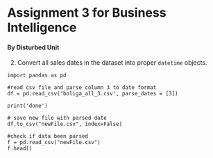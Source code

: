 # Assignment 3 for Business Intelligence
#### By Disturbed Unit

2. Convert all sales dates in the dataset into proper `datetime` objects.
```
import pandas as pd

#read csv file and parse column 3 to date format
df = pd.read_csv('boliga_all_3.csv', parse_dates = [3])

print('done')

# save new file with parsed date
df.to_csv("newFile.csv", index=False)

#check if data been parsed
f = pd.read_csv("newFile.csv")
f.head()
```
